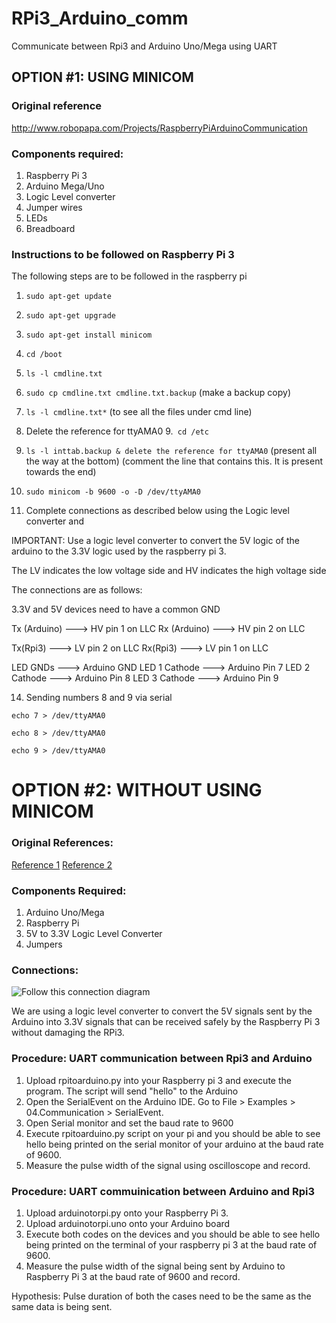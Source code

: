 # RPi3_Arduino_comm
Communicate between Rpi3 and Arduino Uno/Mega using UART

## OPTION #1: USING MINICOM

### Original reference

http://www.robopapa.com/Projects/RaspberryPiArduinoCommunication

### Components required: 

1. Raspberry Pi 3
2. Arduino Mega/Uno
3. Logic Level converter 
4. Jumper wires
5. LEDs
6. Breadboard 

### Instructions to be followed on Raspberry Pi 3 

The following steps are to be followed in the raspberry pi

1. `sudo apt-get update`
2. `sudo apt-get upgrade` 
3. `sudo apt-get install minicom` 
4. `cd /boot`
5. `ls -l cmdline.txt`
6. `sudo cp cmdline.txt cmdline.txt.backup` (make a backup copy)
7. `ls -l cmdline.txt*` (to see all the files under cmd line)
8. Delete the reference for ttyAMA0
9.` cd /etc`
10. `ls -l inttab.backup & delete the reference for ttyAMA0` (present all the way at the bottom)
(comment the line that contains this. It is present towards the end)
11. `sudo minicom -b 9600 -o -D /dev/ttyAMA0`

13.  Complete connections as described below using the Logic level converter and 

IMPORTANT: Use a logic level converter to convert the 5V logic of the arduino
to the 3.3V logic used by the raspberry pi 3.

The LV indicates the low voltage side and HV indicates the high voltage side

The connections are as follows: 

3.3V and 5V devices need to have a common GND 

Tx (Arduino)    --->      HV pin 1 on LLC
Rx (Arduino)    --->      HV pin 2 on LLC 

Tx(Rpi3)        --->      LV pin 2 on LLC
Rx(Rpi3)        --->      LV pin 1 on LLC 

LED GNDs        --->      Arduino GND
LED 1 Cathode   --->      Arduino Pin 7
LED 2 Cathode   --->      Arduino Pin 8
LED 3 Cathode   --->      Arduino Pin 9

14. Sending numbers 8 and 9 via serial

`echo 7 > /dev/ttyAMA0`

`echo 8 > /dev/ttyAMA0`

`echo 9 > /dev/ttyAMA0`


# OPTION #2: WITHOUT USING MINICOM

### Original References:

[Reference 1](https://classes.engineering.wustl.edu/ese205/core/index.php?title=Serial_Communication_between_Raspberry_Pi_%26_Arduino)
[Reference 2](https://www.teachmemicro.com/raspberry-pi-serial-uart-tutorial/)

### Components Required: 

1. Arduino Uno/Mega
2. Raspberry Pi 
3. 5V to 3.3V Logic Level Converter
4. Jumpers

### Connections: 

![Follow this connection diagram](https://i0.wp.com/www.teachmemicro.com/wp-content/uploads/2018/06/Arduino-UNO-Raspberry-Pi-connection_bb.jpg?ssl=1)

We are using a logic level converter to convert the 5V signals sent by the Arduino into 3.3V signals that can be received safely by the 
Raspberry Pi 3 without damaging the RPi3. 

### Procedure: UART communication between Rpi3 and Arduino

1. Upload rpitoarduino.py into your Raspberry pi 3 and execute the program. The script will send "hello" to the Arduino
2. Open the SerialEvent on the Arduino IDE.  Go to File > Examples > 04.Communication > SerialEvent.  
3. Open Serial monitor and set the baud rate to 9600
4. Execute rpitoarduino.py script on your pi and you should be able to see hello being printed on the serial monitor of your arduino
at the baud rate of 9600. 
5. Measure the pulse width of the signal using oscilloscope and record. 

### Procedure: UART commuinication between Arduino and Rpi3 

1. Upload arduinotorpi.py onto your Raspberry Pi 3. 
2. Upload arduinotorpi.uno onto your Arduino board 
3. Execute both codes on the devices and you should be able to see hello being printed on the terminal of your raspberry pi 3 at the baud rate of 9600. 
4. Measure the pulse width of the signal being sent by Arduino to Raspberry Pi 3 at the baud rate of 9600 and record. 

Hypothesis: Pulse duration of both the  cases need to be the same as the same data is being sent.
